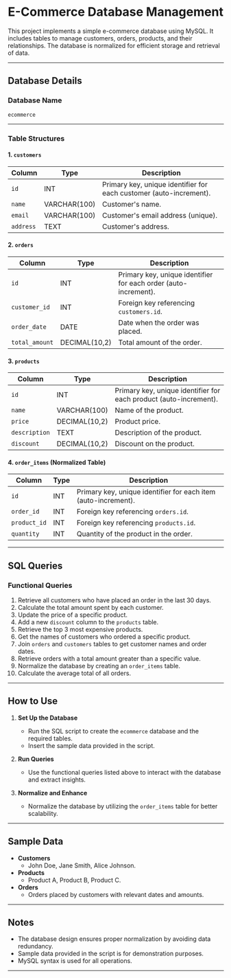 # E-Commerce Database Management

This project implements a simple e-commerce database using MySQL. It includes tables to manage customers, orders, products, and their relationships. The database is normalized for efficient storage and retrieval of data.

---

## Database Details

### Database Name
`ecommerce`

---

### Table Structures

#### 1. `customers`
| Column     | Type          | Description                           |
|------------|---------------|---------------------------------------|
| `id`       | INT           | Primary key, unique identifier for each customer (auto-increment). |
| `name`     | VARCHAR(100)  | Customer's name.                     |
| `email`    | VARCHAR(100)  | Customer's email address (unique).   |
| `address`  | TEXT          | Customer's address.                  |

#### 2. `orders`
| Column        | Type         | Description                           |
|---------------|--------------|---------------------------------------|
| `id`          | INT          | Primary key, unique identifier for each order (auto-increment). |
| `customer_id` | INT          | Foreign key referencing `customers.id`. |
| `order_date`  | DATE         | Date when the order was placed.      |
| `total_amount`| DECIMAL(10,2)| Total amount of the order.           |

#### 3. `products`
| Column       | Type          | Description                           |
|--------------|---------------|---------------------------------------|
| `id`         | INT           | Primary key, unique identifier for each product (auto-increment). |
| `name`       | VARCHAR(100)  | Name of the product.                 |
| `price`      | DECIMAL(10,2) | Product price.                       |
| `description`| TEXT          | Description of the product.          |
| `discount`   | DECIMAL(10,2) | Discount on the product.             |

#### 4. `order_items` (Normalized Table)
| Column       | Type          | Description                           |
|--------------|---------------|---------------------------------------|
| `id`         | INT           | Primary key, unique identifier for each item (auto-increment). |
| `order_id`   | INT           | Foreign key referencing `orders.id`. |
| `product_id` | INT           | Foreign key referencing `products.id`. |
| `quantity`   | INT           | Quantity of the product in the order.|

---

## SQL Queries

### Functional Queries
1. Retrieve all customers who have placed an order in the last 30 days.
2. Calculate the total amount spent by each customer.
3. Update the price of a specific product.
4. Add a new `discount` column to the `products` table.
5. Retrieve the top 3 most expensive products.
6. Get the names of customers who ordered a specific product.
7. Join `orders` and `customers` tables to get customer names and order dates.
8. Retrieve orders with a total amount greater than a specific value.
9. Normalize the database by creating an `order_items` table.
10. Calculate the average total of all orders.

---

## How to Use

1. **Set Up the Database**  
   - Run the SQL script to create the `ecommerce` database and the required tables.
   - Insert the sample data provided in the script.

2. **Run Queries**  
   - Use the functional queries listed above to interact with the database and extract insights.

3. **Normalize and Enhance**  
   - Normalize the database by utilizing the `order_items` table for better scalability.

---

## Sample Data

- **Customers**
  - John Doe, Jane Smith, Alice Johnson.
- **Products**
  - Product A, Product B, Product C.
- **Orders**
  - Orders placed by customers with relevant dates and amounts.

---

## Notes

- The database design ensures proper normalization by avoiding data redundancy.
- Sample data provided in the script is for demonstration purposes.
- MySQL syntax is used for all operations.

---
